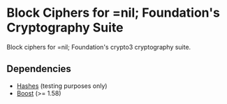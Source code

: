 # Block Ciphers for =nil; Foundation's Cryptography Suite

Block ciphers for =nil; Foundation's crypto3 cryptography suite.

## Dependencies

* [Hashes](https://github.com/nilfoundation/hash) (testing purposes only)
* [Boost](https://boost.org) (>= 1.58)
